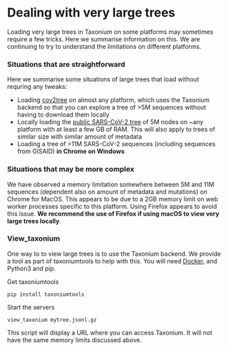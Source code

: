 # Dealing with very large trees

Loading very large trees in Taxonium on some platforms may sometimes require a few tricks. Here we summarise information on this. We are continuing to try to understand the limitations on different platforms.

### Situations that are straightforward

Here we summarise some situations of large trees that load without requring any tweaks:

- Loading [cov2tree](http://cov2tree.org) on almost any platform, which uses the Taxonium backend so that you can explore a tree of >5M sequences without having to download them locally
- Locally loading the [public SARS-CoV-2 tree](https://hgwdev.gi.ucsc.edu/~angie/UShER_SARS-CoV-2/) of 5M nodes on ~any platform with at least a few GB of RAM. This will also apply to trees of similar size with similar amount of metadata
- Loading a tree of >11M SARS-CoV-2 sequences (including sequences from GISAID) **in Chrome on Windows**

### Situations that may be more complex

We have observed a memory limitation somewhere between 5M and 11M sequences (dependent also on amount of metadata and mutations) on Chrome for MacOS. This appears to be due to a 2GB memory limit on web worker processes specific to this platform. Using Firefox appears to avoid this issue. **We recommend the use of Firefox if using macOS to view very large trees locally**.

### View_taxonium

One way to to view large trees is to use the Taxonium backend. We provide a tool as part of taxoniumtools to help with this. You will need [Docker](https://docs.docker.com/get-docker/), and Python3 and pip.

Get taxoniumtools

```
pip install taxoniumtools
```

Start the servers
```
view_taxonium mytree.jsonl.gz
```

This script will display a URL where you can access Taxonium. It will not have the same memory limits discussed above.

